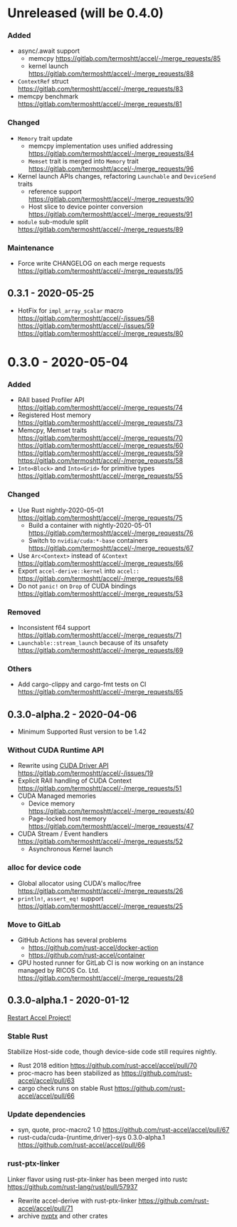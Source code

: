 Unreleased (will be 0.4.0)
===========================

### Added

- async/.await support
  - memcpy https://gitlab.com/termoshtt/accel/-/merge_requests/85
  - kernel launch https://gitlab.com/termoshtt/accel/-/merge_requests/88
- `ContextRef` struct https://gitlab.com/termoshtt/accel/-/merge_requests/83
- memcpy benchmark https://gitlab.com/termoshtt/accel/-/merge_requests/81

### Changed

- `Memory` trait update
  - memcpy implementation uses unified addressing https://gitlab.com/termoshtt/accel/-/merge_requests/84
  - `Memset` trait is merged into `Memory` trait https://gitlab.com/termoshtt/accel/-/merge_requests/96
- Kernel launch APIs changes, refactoring `Launchable` and `DeviceSend` traits
  - reference support https://gitlab.com/termoshtt/accel/-/merge_requests/90
  - Host slice to device pointer conversion https://gitlab.com/termoshtt/accel/-/merge_requests/91
- `module` sub-module split https://gitlab.com/termoshtt/accel/-/merge_requests/89

### Maintenance

- Force write CHANGELOG on each merge requests https://gitlab.com/termoshtt/accel/-/merge_requests/95

0.3.1 - 2020-05-25
-------------------

- HotFix for `impl_array_scalar` macro https://gitlab.com/termoshtt/accel/-/issues/58 https://gitlab.com/termoshtt/accel/-/issues/59 https://gitlab.com/termoshtt/accel/-/merge_requests/80

0.3.0 - 2020-05-04
===================

### Added

- RAII based Profiler API https://gitlab.com/termoshtt/accel/-/merge_requests/74
- Registered Host memory https://gitlab.com/termoshtt/accel/-/merge_requests/73
- Memcpy, Memset traits https://gitlab.com/termoshtt/accel/-/merge_requests/70 https://gitlab.com/termoshtt/accel/-/merge_requests/60 https://gitlab.com/termoshtt/accel/-/merge_requests/59 https://gitlab.com/termoshtt/accel/-/merge_requests/58
- `Into<Block>` and `Into<Grid>` for primitive types https://gitlab.com/termoshtt/accel/-/merge_requests/55

### Changed

- Use Rust nightly-2020-05-01 https://gitlab.com/termoshtt/accel/-/merge_requests/75
  - Build a container with nightly-2020-05-01 https://gitlab.com/termoshtt/accel/-/merge_requests/76
  - Switch to `nvidia/cuda:*-base` containers https://gitlab.com/termoshtt/accel/-/merge_requests/67
- Use `Arc<Context>` instead of `&Context` https://gitlab.com/termoshtt/accel/-/merge_requests/66
- Export `accel-derive::kernel` into `accel::` https://gitlab.com/termoshtt/accel/-/merge_requests/68
- Do not `panic!` on `Drop` of CUDA bindings https://gitlab.com/termoshtt/accel/-/merge_requests/53

### Removed
- Inconsistent f64 support https://gitlab.com/termoshtt/accel/-/merge_requests/71
- `Launchable::stream_launch` because of its unsafety https://gitlab.com/termoshtt/accel/-/merge_requests/69

### Others

- Add cargo-clippy and cargo-fmt tests on CI https://gitlab.com/termoshtt/accel/-/merge_requests/65

0.3.0-alpha.2 - 2020-04-06
----------------------------

- Minimum Supported Rust version to be 1.42

### Without CUDA Runtime API

- Rewrite using [CUDA Driver API](https://docs.nvidia.com/cuda/cuda-driver-api/index.html) https://gitlab.com/termoshtt/accel/-/issues/19
- Explicit RAII handling of CUDA Context https://gitlab.com/termoshtt/accel/-/merge_requests/51
- CUDA Managed memories
  - Device memory https://gitlab.com/termoshtt/accel/-/merge_requests/40
  - Page-locked host memory https://gitlab.com/termoshtt/accel/-/merge_requests/47
- CUDA Stream / Event handlers https://gitlab.com/termoshtt/accel/-/merge_requests/52
    - Asynchronous Kernel launch

### alloc for device code

- Global allocator using CUDA's malloc/free https://gitlab.com/termoshtt/accel/-/merge_requests/26
- `println!`, `assert_eq!` support https://gitlab.com/termoshtt/accel/-/merge_requests/25

### Move to GitLab

- GitHub Actions has several problems
  - https://github.com/rust-accel/docker-action
  - https://github.com/rust-accel/container
- GPU hosted runner for GitLab CI is now working on an instance managed by RICOS Co. Ltd. https://gitlab.com/termoshtt/accel/-/merge_requests/28

0.3.0-alpha.1 - 2020-01-12
---------------------------

[Restart Accel Project!](https://github.com/rust-accel/accel/issues/64)

### Stable Rust

Stabilize Host-side code, though device-side code still requires nightly.

- Rust 2018 edition https://github.com/rust-accel/accel/pull/70
- proc-macro has been stabilized as https://github.com/rust-accel/accel/pull/63
- cargo check runs on stable Rust https://github.com/rust-accel/accel/pull/66

### Update dependencies

- syn, quote, proc-macro2 1.0 https://github.com/rust-accel/accel/pull/67
- rust-cuda/cuda-{runtime,driver}-sys 0.3.0-alpha.1 https://github.com/rust-accel/accel/pull/66

### rust-ptx-linker

Linker flavor using rust-ptx-linker has been merged into rustc https://github.com/rust-lang/rust/pull/57937

- Rewrite accel-derive with rust-ptx-linker https://github.com/rust-accel/accel/pull/71
- archive [nvptx](https://github.com/rust-accel/nvptx) and other crates
